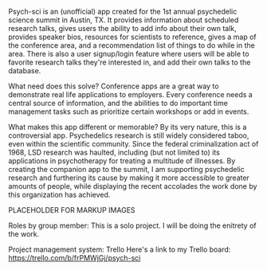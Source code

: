 Psych-sci is an (unofficial) app created for the 1st annual psychedelic science summit in Austin, TX. It provides information about scheduled research talks, gives users the ability to add info about their own talk, provides speaker bios, resources for scientists to reference, gives a map of the conference area, and a recommendation list of things to do while in the area. There is also a user signup/login feature where users will be able to favorite research talks they're interested in, and add their own talks to the database.

What need does this solve? 
Conference apps are a great way to demonstrate real life applications to employers. Every conference needs a central source of information, and the abilities to do important time management tasks such as prioritize certain workshops or add in events.

What makes this app different or memorable? 
By its very nature, this is a controversial app. Psychedelics research is still widely considered taboo, even within the scientific community. Since the federal criminalization act of 1968, LSD research was haulted, including (but not limited to) its applications in psychotherapy for treating a multitude of illnesses. By creating the companion app to the summit, I am supporting psychedelic research and furthering its cause by making it more accessible to greater amounts of people, while displaying the recent accolades the work done by this organization has achieved.



PLACEHOLDER FOR MARKUP IMAGES






Roles by group member: This is a solo project. I will be doing the enitrety of the work.



Project management system: Trello
Here's a link to my Trello board: https://trello.com/b/frPMWjGj/psych-sci



